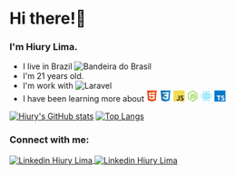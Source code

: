 # Hi there!👋

### I'm Hiury Lima.

- I live in Brazil <img src="https://user-images.githubusercontent.com/69491885/139614755-ff952115-89e5-4ff7-a687-32ccafc7a295.png" alt="Bandeira do Brasil"  />
- I'm 21 years old.
- I'm work with <img src="https://cdn.jsdelivr.net/gh/devicons/devicon/icons/laravel/laravel-plain.svg" alt="Laravel" height="20" width="20" />
- I have been learning more about <img src="https://raw.githubusercontent.com/devicons/devicon/master/icons/html5/html5-original.svg" alt="HTML5" height="20" width="20" style="max-width:100%;"> <img src="https://raw.githubusercontent.com/devicons/devicon/master/icons/css3/css3-original.svg" alt="CSS3" height="20" width="20" style="max-width:100%;"> <img src="https://raw.githubusercontent.com/devicons/devicon/master/icons/javascript/javascript-original.svg" alt="JavaScript" height="20" width="20" style="max-width:100%;"> <img src="https://raw.githubusercontent.com/devicons/devicon/master/icons/nodejs/nodejs-original.svg" alt="NodeJS" height="20" width="20" style="max-width:100%;"> <img src="https://raw.githubusercontent.com/devicons/devicon/master/icons/react/react-original.svg" alt="React" height="20" width="20" style="max-width:100%;"> <img src="https://raw.githubusercontent.com/devicons/devicon/master/icons/typescript/typescript-original.svg" alt="TypeScript" height="20" width="20" style="max-width:100%;">

[![Hiury's GitHub stats](https://github-readme-stats.vercel.app/api?username=DevHiuryLima&count_private=true&show_icons=true&theme=dark)](https://github.com/DevHiuryLima/github-readme-stats) [![Top Langs](https://github-readme-stats.vercel.app/api/top-langs/?username=DevHiuryLima&theme=dark&layout=compact&)](https://github.com/DevHiuryLima/github-readme-stats)

### Connect with me:
<a align="center" href="https://linkedin.com/in/hiury-lima-67b479203" target="_blank">
  <img align="center" src="https://cdn.jsdelivr.net/npm/simple-icons@3.0.1/icons/linkedin.svg" alt="Linkedin Hiury Lima" height="30" width="40" style="max-width:100%;">
</a>
<a align="center" href="https://www.instagram.com/devhiurylima/" target="_blank">
  <img align="center" src="https://cdn.jsdelivr.net/npm/simple-icons@3.0.1/icons/instagram.svg" alt="Linkedin Hiury Lima" height="30" width="40" style="max-width:100%;">
</a>
